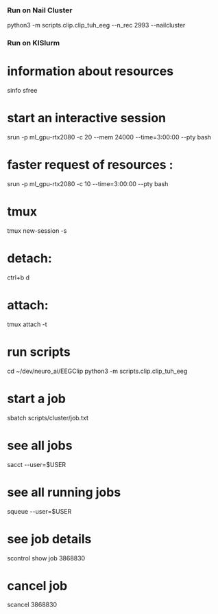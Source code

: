 ### Run on Nail Cluster
python3 -m scripts.clip.clip_tuh_eeg --n_rec 2993 --nailcluster


### Run on KISlurm

# information about resources
sinfo
sfree

# start an interactive session
srun -p ml_gpu-rtx2080 -c 20 --mem 24000 --time=3:00:00 --pty bash 
# faster request of resources : 
srun -p ml_gpu-rtx2080 -c 10 --time=3:00:00 --pty bash 

# tmux
tmux new-session -s <name>
# detach: 
ctrl+b d
# attach: 
tmux attach -t <name>

# run scripts
cd ~/dev/neuro_ai/EEGClip
python3 -m scripts.clip.clip_tuh_eeg 


# start a job
sbatch scripts/cluster/job.txt

# see all jobs
sacct --user=$USER

# see all running jobs
squeue --user=$USER

# see job details
scontrol show job 3868830

# cancel job
scancel 3868830